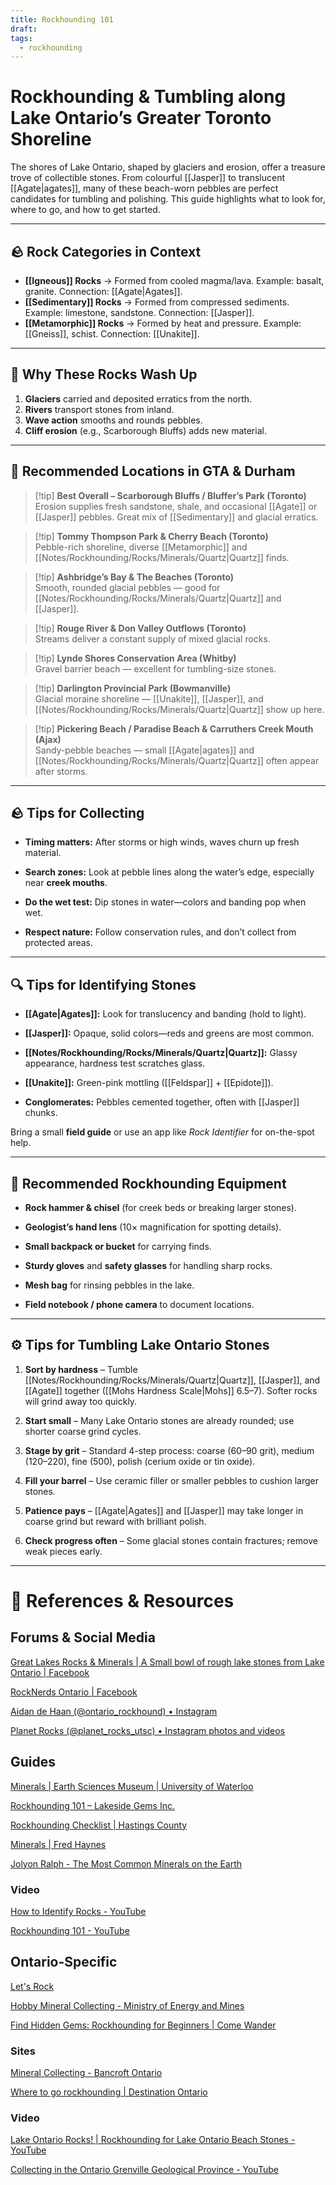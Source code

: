 ```yaml
---
title: Rockhounding 101
draft: 
tags:
  - rockhounding
---
```


# Rockhounding & Tumbling along Lake Ontario’s Greater Toronto Shoreline

The shores of Lake Ontario, shaped by glaciers and erosion, offer a treasure trove of collectible stones. From colourful [[Jasper]] to translucent [[Agate|agates]], many of these beach-worn pebbles are perfect candidates for tumbling and polishing. This guide highlights what to look for, where to go, and how to get started.

---
## 🪨 Rock Categories in Context

- **[[Igneous]] Rocks** → Formed from cooled magma/lava. Example: basalt, granite. Connection: [[Agate|Agates]].  
- **[[Sedimentary]] Rocks** → Formed from compressed sediments. Example: limestone, sandstone. Connection: [[Jasper]].  
- **[[Metamorphic]] Rocks** → Formed by heat and pressure. Example: [[Gneiss]], schist. Connection: [[Unakite]].  

---
## 🌊 Why These Rocks Wash Up

1. **Glaciers** carried and deposited erratics from the north.  
2. **Rivers** transport stones from inland.  
3. **Wave action** smooths and rounds pebbles.  
4. **Cliff erosion** (e.g., Scarborough Bluffs) adds new material.  

---
## 🧭 Recommended Locations in GTA & Durham

> [!tip] **Best Overall – Scarborough Bluffs / Bluffer’s Park (Toronto)**  
> Erosion supplies fresh sandstone, shale, and occasional [[Agate]] or [[Jasper]] pebbles. Great mix of [[Sedimentary]] and glacial erratics.  

> [!tip] **Tommy Thompson Park & Cherry Beach (Toronto)**  
> Pebble-rich shoreline, diverse [[Metamorphic]] and [[Notes/Rockhounding/Rocks/Minerals/Quartz|Quartz]] finds.  

> [!tip] **Ashbridge’s Bay & The Beaches (Toronto)**  
> Smooth, rounded glacial pebbles — good for [[Notes/Rockhounding/Rocks/Minerals/Quartz|Quartz]] and [[Jasper]].  

> [!tip] **Rouge River & Don Valley Outflows (Toronto)**  
> Streams deliver a constant supply of mixed glacial rocks.  

> [!tip] **Lynde Shores Conservation Area (Whitby)**  
> Gravel barrier beach — excellent for tumbling-size stones.  

> [!tip] **Darlington Provincial Park (Bowmanville)**  
> Glacial moraine shoreline — [[Unakite]], [[Jasper]], and [[Notes/Rockhounding/Rocks/Minerals/Quartz|Quartz]] show up here.  

> [!tip] **Pickering Beach / Paradise Beach & Carruthers Creek Mouth (Ajax)**  
> Sandy-pebble beaches — small [[Agate|agates]] and [[Notes/Rockhounding/Rocks/Minerals/Quartz|Quartz]] often appear after storms.  

---
## 🪨 Tips for Collecting

- **Timing matters:** After storms or high winds, waves churn up fresh material.
    
- **Search zones:** Look at pebble lines along the water’s edge, especially near **creek mouths**.
    
- **Do the wet test:** Dip stones in water—colors and banding pop when wet.
    
- **Respect nature:** Follow conservation rules, and don’t collect from protected areas.

---

## 🔍 Tips for Identifying Stones

- **[[Agate|Agates]]:** Look for translucency and banding (hold to light).
    
- **[[Jasper]]:** Opaque, solid colors—reds and greens are most common.
    
- **[[Notes/Rockhounding/Rocks/Minerals/Quartz|Quartz]]:** Glassy appearance, hardness test scratches glass.
    
- **[[Unakite]]:** Green-pink mottling ([[Feldspar]] + [[Epidote]]).
    
- **Conglomerates:** Pebbles cemented together, often with [[Jasper]] chunks.

Bring a small **field guide** or use an app like _Rock Identifier_ for on-the-spot help.

---

## 🎒 Recommended Rockhounding Equipment

- **Rock hammer & chisel** (for creek beds or breaking larger stones).
    
- **Geologist’s hand lens** (10× magnification for spotting details).
    
- **Small backpack or bucket** for carrying finds.
    
- **Sturdy gloves** and **safety glasses** for handling sharp rocks.
    
- **Mesh bag** for rinsing pebbles in the lake.
    
- **Field notebook / phone camera** to document locations.

---

## ⚙️ Tips for Tumbling Lake Ontario Stones

1. **Sort by hardness** – Tumble [[Notes/Rockhounding/Rocks/Minerals/Quartz|Quartz]], [[Jasper]], and [[Agate]] together ([[Mohs Hardness Scale|Mohs]] 6.5–7). Softer rocks will grind away too quickly.
    
2. **Start small** – Many Lake Ontario stones are already rounded; use shorter coarse grind cycles.
    
3. **Stage by grit** – Standard 4-step process: coarse (60–90 grit), medium (120–220), fine (500), polish (cerium oxide or tin oxide).
    
4. **Fill your barrel** – Use ceramic filler or smaller pebbles to cushion larger stones.
    
5. **Patience pays** – [[Agate|Agates]] and [[Jasper]] may take longer in coarse grind but reward with brilliant polish.
    
6. **Check progress often** – Some glacial stones contain fractures; remove weak pieces early.

---

# 🔗 References & Resources 

## Forums & Social Media
[Great Lakes Rocks & Minerals \| A Small bowl of rough lake stones from Lake Ontario \| Facebook](https://www.facebook.com/groups/106675549490547/posts/2435959739895438/)

[RockNerds Ontario \| Facebook](https://www.facebook.com/groups/2374179776176676)

[Aidan de Haan (@ontario\_rockhound) • Instagram](https://www.instagram.com/ontario_rockhound/)

[Planet Rocks (@planet\_rocks\_utsc) • Instagram photos and videos](https://www.instagram.com/planet_rocks_utsc/)

## Guides
[Minerals \| Earth Sciences Museum \| University of Waterloo](https://uwaterloo.ca/earth-sciences-museum/educational-resources/minerals)

[Rockhounding 101 – Lakeside Gems Inc.](https://lakesidegems.com/blogs/news/rockhounding-101)

[Rockhounding Checklist | Hastings County](https://hastingscounty.com/adventures/rockhounding-checklist)

[Minerals \| Fred Haynes](https://fredmhaynes.com/category/minerals/)

[Jolyon Ralph - The Most Common Minerals on the Earth](https://www.mindat.org/a/common_minerals)

### Video
[How to Identify Rocks - YouTube](https://www.youtube.com/watch?v=cyBLmW5k06c&t=612s)

[Rockhounding 101 - YouTube](https://youtube.com/playlist?list=PLnFAl_1x4xMqxKk_ZuWNuCnyGc6UtuiPI&si=NQ9xauTyVt8WN91R)

## Ontario-Specific
[Let's Rock](https://planetrocks.utsc.utoronto.ca/index.html)

[Hobby Mineral Collecting - Ministry of Energy and Mines](https://www.geologyontario.mndm.gov.on.ca/mines/lands/policies/hobby_mineral_collecting_policy_e.html)

[Find Hidden Gems: Rockhounding for Beginners \| Come Wander](https://comewander.ca/story/find-hidden-gems-rockhounding-beginners)

### Sites
[Mineral Collecting - Bancroft Ontario](http://www.bancroftontario.com/rock-collecting-sites/)

[Where to go rockhounding \| Destination Ontario](https://www.destinationontario.com/en-ca/articles/rockhounding-ontario)

### Video

[Lake Ontario Rocks! \| Rockhounding for Lake Ontario Beach Stones - YouTube](https://www.youtube.com/watch?v=COgDojKiyjA)

[Collecting in the Ontario Grenville Geological Province - YouTube](https://www.youtube.com/watch?v=AhnF4zZQpcU)




